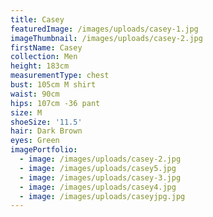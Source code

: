 ```yaml
---
title: Casey
featuredImage: /images/uploads/casey-1.jpg
imageThumbnail: /images/uploads/casey-2.jpg
firstName: Casey
collection: Men
height: 183cm
measurementType: chest
bust: 105cm M shirt
waist: 90cm
hips: 107cm -36 pant
size: M
shoeSize: '11.5'
hair: Dark Brown
eyes: Green
imagePortfolio:
  - image: /images/uploads/casey-2.jpg
  - image: /images/uploads/casey5.jpg
  - image: /images/uploads/casey-3.jpg
  - image: /images/uploads/casey4.jpg
  - image: /images/uploads/caseyjpg.jpg
---
```


